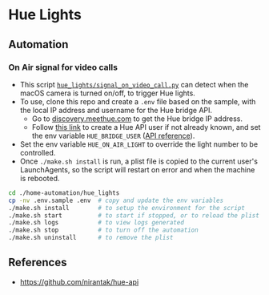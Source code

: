 # Hue Lights

## Automation

### On Air signal for video calls

- This script [`hue_lights/signal_on_video_call.py`](https://github.com/nirantak/home-automation/blob/main/hue_lights/signal_on_video_call.py) can detect when the macOS camera is turned on/off, to trigger Hue lights.
- To use, clone this repo and create a `.env` file based on the sample, with the local IP address and username for the Hue bridge API.
  - Go to [discovery.meethue.com](https://discovery.meethue.com/) to get the Hue bridge IP address.
  - Follow [this link](https://developers.meethue.com/develop/get-started-2/#so-lets-get-started) to create a Hue API user if not already known, and set the env variable `HUE_BRIDGE_USER` ([API reference](https://developers.meethue.com/develop/hue-api/7-configuration-api/#create-user)).
- Set the env variable `HUE_ON_AIR_LIGHT` to override the light number to be controlled.
- Once `./make.sh install` is run, a plist file is copied to the current user's LaunchAgents, so the script will restart on error and when the machine is rebooted.

```bash
cd ./home-automation/hue_lights
cp -nv .env.sample .env  # copy and update the env variables
./make.sh install        # to setup the environment for the script
./make.sh start          # to start if stopped, or to reload the plist
./make.sh logs           # to view logs generated
./make.sh stop           # to turn off the automation
./make.sh uninstall      # to remove the plist
```

## References

- https://github.com/nirantak/hue-api
